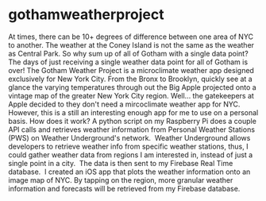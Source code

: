 # gothamweatherproject
At times, there can be 10+ degrees of difference between one area of NYC to another. The weather at the Coney Island is not the same as the weather as Central Park. So why sum up of all of Gotham with a single data point?  The days of just receiving a single weather data point for all of Gotham is over! The Gotham Weather Project is a microclimate weather app designed exclusively for New York City. From the Bronx to Brooklyn, quickly see at a glance the varying temperatures through out the Big Apple projected onto a vintage map of the greater New York City region.  Well... the gatekeepers at Apple decided to they don't need a mircoclimate weather app for NYC.  However, this is a still an interesting enough app for me to use on a personal basis.    How does it work?  A python script on my Raspberry Pi does a couple API calls and retrieves weather information from Personal Weather Stations (PWS) on Weather Underground's network.  Weather Underground allows developers to retrieve weather info from specific weather stations, thus, I could gather weather data from regions I am interested in, instead of just a single point in a city.  The data is then sent to my Firebase Real Time database.  I created an iOS app that plots the weather information onto an image map of NYC. By tapping on the region, more granular weather information and forecasts will be retrieved from my Firebase database. 
